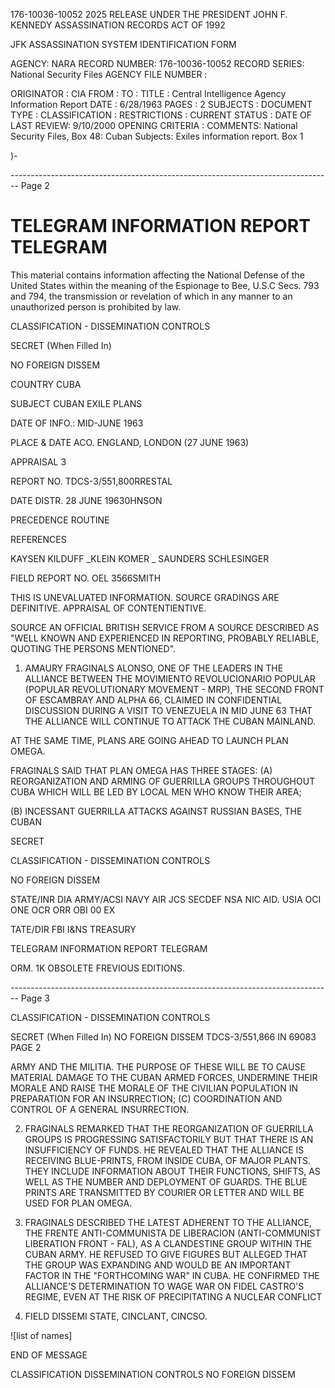 176-10036-10052 2025 RELEASE UNDER THE PRESIDENT JOHN F. KENNEDY ASSASSINATION RECORDS ACT OF 1992

JFK ASSASSINATION SYSTEM
IDENTIFICATION FORM

AGENCY: NARA
RECORD NUMBER: 176-10036-10052
RECORD SERIES: National Security Files
AGENCY FILE NUMBER :

ORIGINATOR : CIA
FROM :
TO :
TITLE : Central Intelligence Agency Information Report
DATE : 6/28/1963
PAGES : 2
SUBJECTS :
DOCUMENT TYPE :
CLASSIFICATION :
RESTRICTIONS :
CURRENT STATUS :
DATE OF LAST REVIEW: 9/10/2000
OPENING CRITERIA :
COMMENTS: National Security Files, Box 48: Cuban Subjects: Exiles information report. Box 1

)-


-------------------------------------------------------------------------------- Page 2

# TELEGRAM INFORMATION REPORT TELEGRAM

This material contains information affecting the National Defense of the United States within the meaning of the Espionage to Bee, U.S.C Secs. 793 and 794, the transmission or revelation of which in any manner to an unauthorized person is prohibited by law.

CLASSIFICATION - DISSEMINATION CONTROLS

SECRET
(When Filled In)

NO FOREIGN DISSEM

COUNTRY CUBA

SUBJECT CUBAN EXILE PLANS

DATE OF INFO.: MID-JUNE 1963

PLACE & DATE ACO. ENGLAND, LONDON (27 JUNE 1963)

APPRAISAL 3

REPORT NO. TDCS-3/551,800RRESTAL

DATE DISTR. 28 JUNE 19630HNSON

PRECEDENCE ROUTINE

REFERENCES

KAYSEN
KILDUFF
_KLEIN
KOMER
_ SAUNDERS
SCHLESINGER

FIELD REPORT NO. OEL 3566SMITH

THIS IS UNEVALUATED INFORMATION. SOURCE GRADINGS ARE DEFINITIVE. APPRAISAL OF CONTENTIENTIVE.

SOURCE AN OFFICIAL BRITISH SERVICE FROM A SOURCE DESCRIBED AS "WELL KNOWN AND EXPERIENCED IN REPORTING, PROBABLY RELIABLE, QUOTING THE PERSONS MENTIONED".

1. AMAURY FRAGINALS ALONSO, ONE OF THE LEADERS IN THE ALLIANCE BETWEEN THE MOVIMIENTO REVOLUCIONARIO POPULAR (POPULAR REVOLUTIONARY MOVEMENT - MRP), THE SECOND FRONT OF ESCAMBRAY AND ALPHA 66, CLAIMED IN CONFIDENTIAL DISCUSSION DURING A VISIT TO VENEZUELA IN MID JUNE 63 THAT THE ALLIANCE WILL CONTINUE TO ATTACK THE CUBAN MAINLAND.

AT THE SAME TIME, PLANS ARE GOING AHEAD TO LAUNCH PLAN OMEGA.

FRAGINALS SAID THAT PLAN OMEGA HAS THREE STAGES: (A) REORGANIZATION AND ARMING OF GUERRILLA GROUPS THROUGHOUT CUBA WHICH WILL BE LED BY LOCAL MEN WHO KNOW THEIR AREA;

(B) INCESSANT GUERRILLA ATTACKS AGAINST RUSSIAN BASES, THE CUBAN

SECRET

CLASSIFICATION - DISSEMINATION CONTROLS

NO FOREIGN DISSEM

STATE/INR DIA ARMY/ACSI NAVY AIR JCS SECDEF NSA NIC AID. USIA OCI ONE OCR ORR OBI 00 EX

TATE/DIR FBI I&NS TREASURY

TELEGRAM INFORMATION REPORT TELEGRAM

ORM. 1K OBSOLETE FREVIOUS EDITIONS.


-------------------------------------------------------------------------------- Page 3

CLASSIFICATION - DISSEMINATION CONTROLS

SECRET
(When Filled In)
NO FOREIGN DISSEM
TDCS-3/551,866
IN 69083
PAGE 2

ARMY AND THE MILITIA. THE PURPOSE OF THESE WILL BE TO CAUSE MATERIAL DAMAGE TO THE CUBAN ARMED FORCES, UNDERMINE THEIR MORALE AND RAISE THE MORALE OF THE CIVILIAN POPULATION IN PREPARATION FOR AN INSURRECTION; (C) COORDINATION AND CONTROL OF A GENERAL INSURRECTION.

2. FRAGINALS REMARKED THAT THE REORGANIZATION OF GUERRILLA GROUPS IS PROGRESSING SATISFACTORILY BUT THAT THERE IS AN INSUFFICIENCY OF FUNDS. HE REVEALED THAT THE ALLIANCE IS RECEIVING BLUE-PRINTS, FROM INSIDE CUBA, OF MAJOR PLANTS. THEY INCLUDE INFORMATION ABOUT THEIR FUNCTIONS, SHIFTS, AS WELL AS THE NUMBER AND DEPLOYMENT OF GUARDS. THE BLUE PRINTS ARE TRANSMITTED BY COURIER OR LETTER AND WILL BE USED FOR PLAN OMEGA.

3. FRAGINALS DESCRIBED THE LATEST ADHERENT TO THE ALLIANCE, THE FRENTE ANTI-COMMUNISTA DE LIBERACION (ANTI-COMMUNIST LIBERATION FRONT - FAL), AS A CLANDESTINE GROUP WITHIN THE CUBAN ARMY. HE REFUSED TO GIVE FIGURES BUT ALLEGED THAT THE GROUP WAS EXPANDING AND WOULD BE AN IMPORTANT FACTOR IN THE "FORTHCOMING WAR" IN CUBA. HE CONFIRMED THE ALLIANCE'S DETERMINATION TO WAGE WAR ON FIDEL CASTRO'S REGIME, EVEN AT THE RISK OF PRECIPITATING A NUCLEAR CONFLICT

4. FIELD DISSEMI STATE, CINCLANT, CINCSO.

![list of names]

END OF MESSAGE

CLASSIFICATION DISSEMINATION CONTROLS
NO FOREIGN DISSEM
